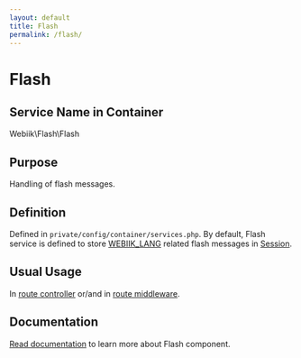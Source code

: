 ```yaml
---
layout: default
title: Flash
permalink: /flash/
---
```

# Flash
## Service Name in Container
Webiik\Flash\Flash

## Purpose
Handling of flash messages.  

## Definition
Defined in `private/config/container/services.php`. By default, Flash service is defined to store [WEBIIK_LANG](/constants) related flash messages in [Session](/session). 

## Usual Usage
In [route controller](/routing) or/and in [route middleware](/middleware).


## Documentation
[Read documentation](https://github.com/webiik/flash) to learn more about Flash component.